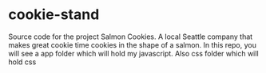 # cookie-stand
Source code for the project Salmon Cookies. A local Seattle company that makes great cookie time cookies in the shape of a salmon. In this repo, you will see a app folder which will hold my javascript. Also css folder which will hold css
